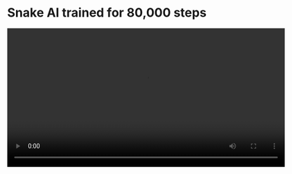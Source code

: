 # Snake AI trained for 80,000 steps

<video src='https://github.com/dxtucson/rl-snake/raw/main/Recording%202023-07-17%20090445%20-%20Trim.mp4' width=640/>



